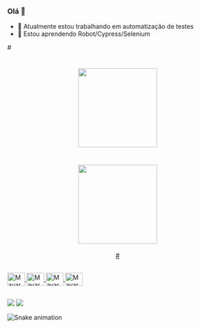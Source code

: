 ### Olá 👋


- 🔭 Atualmente estou trabalhando em automatização de testes 
- 🌱 Estou aprendendo Robot/Cypress/Selenium

#<div align="center">
#  <a href="https://github.com/mayaracalixta21">
#  <img height="180em" src="https://github-readme-stats.vercel.app/api?#username=mayaracalixta21&show_icons=true&theme=dracula&include_all_commits=true&count_private=true"/>
#  <img height="180em" src="https://github-readme-stats.vercel.app/api/top-langs/?username=mayaracalixta21&layout=compact&langs_count=7&theme=dracula"/>
#</div>
  
  <div style="display: inline_block"><br>
    <img align="center" alt="Mayara-Se" height="30" width="40" src="https://cdn.jsdelivr.net/gh/devicons/devicon/icons/selenium/selenium-original.svg" />
    <img align="center" alt="Mayara-Py" height="30" width="40" src="https://cdn.jsdelivr.net/gh/devicons/devicon/icons/python/python-original.svg" />
    <img align="center" alt="Mayara-Js" height="30" width="40" src="https://cdn.jsdelivr.net/gh/devicons/devicon/icons/javascript/javascript-original.svg" />
    <img align="center" alt="Mayara-Py" height="30" width="40" src="https://cdn.jsdelivr.net/gh/devicons/devicon/icons/java/java-original.svg"/>
</div>
  
   ##
  
 <div> 

  <a href = "mailto:mayaracalixta@gmail.com"><img src="https://img.shields.io/badge/-Gmail-%23333?style=for-the-badge&logo=gmail&logoColor=white" target="_blank"></a>
  <a href="https://www.linkedin.com/in/mayara-lima-8b1468198/" target="_blank"><img src="https://img.shields.io/badge/-LinkedIn-%230077B5?style=for-the-badge&logo=linkedin&logoColor=white" target="_blank"></a> 
 
  ![Snake animation](https://github.com/mayaracalixta21/mayaracalixta21/blob/output/github-contribution-grid-snake.svg)
 
</div>
